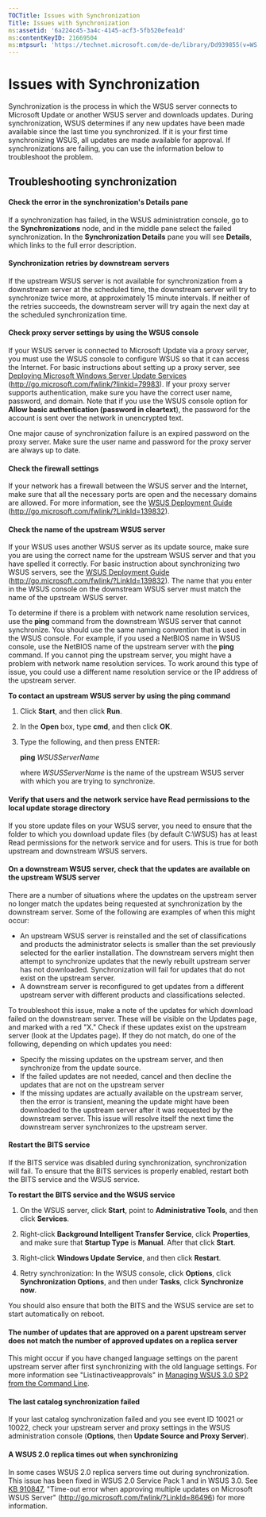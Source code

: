 ```yaml
---
TOCTitle: Issues with Synchronization
Title: Issues with Synchronization
ms:assetid: '6a224c45-3a4c-4145-acf3-5fb520efea1d'
ms:contentKeyID: 21669504
ms:mtpsurl: 'https://technet.microsoft.com/de-de/library/Dd939855(v=WS.10)'
---
```


Issues with Synchronization
===========================

Synchronization is the process in which the WSUS server connects to Microsoft Update or another WSUS server and downloads updates. During synchronization, WSUS determines if any new updates have been made available since the last time you synchronized. If it is your first time synchronizing WSUS, all updates are made available for approval. If synchronizations are failing, you can use the information below to troubleshoot the problem.

Troubleshooting synchronization
-------------------------------

#### Check the error in the synchronization's Details pane

If a synchronization has failed, in the WSUS administration console, go to the **Synchronizations** node, and in the middle pane select the failed synchronization. In the **Synchronization Details** pane you will see **Details**, which links to the full error description.

#### Synchronization retries by downstream servers

If the upstream WSUS server is not available for synchronization from a downstream server at the scheduled time, the downstream server will try to synchronize twice more, at approximately 15 minute intervals. If neither of the retries succeeds, the downstream server will try again the next day at the scheduled synchronization time.

#### Check proxy server settings by using the WSUS console

If your WSUS server is connected to Microsoft Update via a proxy server, you must use the WSUS console to configure WSUS so that it can access the Internet. For basic instructions about setting up a proxy server, see [Deploying Microsoft Windows Server Update Services](http://go.microsoft.com/fwlink/?linkid=79983) (http://go.microsoft.com/fwlink/?linkid=79983). If your proxy server supports authentication, make sure you have the correct user name, password, and domain. Note that if you use the WSUS console option for **Allow basic authentication (password in cleartext**), the password for the account is sent over the network in unencrypted text.

One major cause of synchronization failure is an expired password on the proxy server. Make sure the user name and password for the proxy server are always up to date.

#### Check the firewall settings

If your network has a firewall between the WSUS server and the Internet, make sure that all the necessary ports are open and the necessary domains are allowed. For more information, see the [WSUS Deployment Guide](http://go.microsoft.com/fwlink/?linkid=139832) (http://go.microsoft.com/fwlink/?LinkId=139832).

#### Check the name of the upstream WSUS server

If your WSUS uses another WSUS server as its update source, make sure you are using the correct name for the upstream WSUS server and that you have spelled it correctly. For basic instruction about synchronizing two WSUS servers, see the [WSUS Deployment Guide](http://go.microsoft.com/fwlink/?linkid=139832) (http://go.microsoft.com/fwlink/?LinkId=139832). The name that you enter in the WSUS console on the downstream WSUS server must match the name of the upstream WSUS server.

To determine if there is a problem with network name resolution services, use the **ping** command from the downstream WSUS server that cannot synchronize. You should use the same naming convention that is used in the WSUS console. For example, if you used a NetBIOS name in WSUS console, use the NetBIOS name of the upstream server with the **ping** command. If you cannot ping the upstream server, you might have a problem with network name resolution services. To work around this type of issue, you could use a different name resolution service or the IP address of the upstream server.

**To contact an upstream WSUS server by using the ping command**
1.  Click **Start**, and then click **Run**.

2.  In the **Open** box, type **cmd**, and then click **OK**.

3.  Type the following, and then press ENTER:

    **ping** *WSUSServerName*

    where *WSUSServerName* is the name of the upstream WSUS server with which you are trying to synchronize.

#### Verify that users and the network service have Read permissions to the local update storage directory

If you store update files on your WSUS server, you need to ensure that the folder to which you download update files (by default C:\\WSUS) has at least Read permissions for the network service and for users. This is true for both upstream and downstream WSUS servers.

#### On a downstream WSUS server, check that the updates are available on the upstream WSUS server

There are a number of situations where the updates on the upstream server no longer match the updates being requested at synchronization by the downstream server. Some of the following are examples of when this might occur:

-   An upstream WSUS server is reinstalled and the set of classifications and products the administrator selects is smaller than the set previously selected for the earlier installation. The downstream servers might then attempt to synchronize updates that the newly rebuilt upstream server has not downloaded. Synchronization will fail for updates that do not exist on the upstream server.
-   A downstream server is reconfigured to get updates from a different upstream server with different products and classifications selected.

To troubleshoot this issue, make a note of the updates for which download failed on the downstream server. These will be visible on the Updates page, and marked with a red "X." Check if these updates exist on the upstream server (look at the Updates page). If they do not match, do one of the following, depending on which updates you need:

-   Specify the missing updates on the upstream server, and then synchronize from the update source.
-   If the failed updates are not needed, cancel and then decline the updates that are not on the upstream server
-   If the missing updates are actually available on the upstream server, then the error is transient, meaning the update might have been downloaded to the upstream server after it was requested by the downstream server. This issue will resolve itself the next time the downstream server synchronizes to the upstream server.

#### Restart the BITS service

If the BITS service was disabled during synchronization, synchronization will fail. To ensure that the BITS services is properly enabled, restart both the BITS service and the WSUS service.

**To restart the BITS service and the WSUS service**
1.  On the WSUS server, click **Start**, point to **Administrative Tools**, and then click **Services**.

2.  Right-click **Background Intelligent Transfer Service**, click **Properties**, and make sure that **Startup Type** is **Manual**. After that click **Start**.

3.  Right-click **Windows Update Service**, and then click **Restart**.

4.  Retry synchronization: In the WSUS console, click **Options**, click **Synchronization Options**, and then under **Tasks**, click **Synchronize now**.

You should also ensure that both the BITS and the WSUS service are set to start automatically on reboot.

#### The number of updates that are approved on a parent upstream server does not match the number of approved updates on a replica server

This might occur if you have changed language settings on the parent upstream server after first synchronizing with the old language settings. For more information see "Listinactiveapprovals" in [Managing WSUS 3.0 SP2 from the Command Line](https://technet.microsoft.com/4d4b90e9-bbb2-429a-92c9-1e5388240416).

#### The last catalog synchronization failed

If your last catalog synchronization failed and you see event ID 10021 or 10022, check your upstream server and proxy settings in the WSUS administration console (**Options**, then **Update Source and Proxy Server**).

#### A WSUS 2.0 replica times out when synchronizing

In some cases WSUS 2.0 replica servers time out during synchronization. This issue has been fixed in WSUS 2.0 Service Pack 1 and in WSUS 3.0. See [KB 910847](http://go.microsoft.com/fwlink/?linkid=86496), "Time-out error when approving multiple updates on Microsoft WSUS Server" (http://go.microsoft.com/fwlink/?LinkId=86496) for more information.

